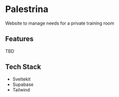 # Palestrina

Website to manage needs for a private training room

## Features

TBD

## Tech Stack

- Sveltekit
- Supabase
- Tailwind